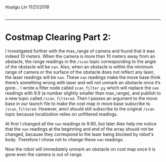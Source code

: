 ###### _Huaigu Lin 11/21/2018_
---

# Costmap Clearing Part 2:

I investigated further with the max_range of camera and found that it was indeed 10 meters. When the camera is more than 10 meters away from an obstacle, the range readings in the `/scan` topic corresponding to the angle of the obstacle will be `nan`. Also, when an obstacle is within the minimum range of camera or the surface of the obstacle does not reflect any laser, the laser readings will be `nan`. These `nan` readings make the move base think there’s something wrong with laser and will not unmark an obstacle once it’s gone... I wrote a filter node called `scan_filter.py` which will replace the `nan` readings with 9.9 (a number slightly smaller than max_range), and publish to a new topic called `/scan_filtered`. Then I passes an argument to the move base in our launch file to make the cost map in move base subscribe to `/scan_filtered`.
However, amcl should still subscribe to the original `/scan` topic because localization relies on unfiltered readings.

At first I changed all the `nan` readings to 9.90, but later Alex help me notice that the `nan` readings at the beginning and end of the array should not be changed, because they correspond to the laser being blocked by robot's body. Therefore I chose not to change these `nan` readings.

Now the robot will immediately unmark an obstacle on cost map once it is gone even the camera is out of range.
